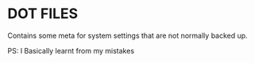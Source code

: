 # DOT FILES
Contains some meta for system settings that are not normally backed up.

PS: I Basically learnt from my mistakes
